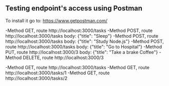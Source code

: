 ## Testing endpoint's access using Postman

To install it go to: https://www.getpostman.com/

-Method GET, route http://localhost:3000/tasks
-Method POST, route http://localhost:3000/tasks body: {"title": "Sleep"}
-Method POST, route http://localhost:3000/tasks body: {"title": "Study Node.js"}
-Method POST, route http://localhost:3000/tasks body: {"title": "Go to Hospital"}
-Method PUT, route http://localhost:3000/3 body: {"title": "Take a brake Coffee"}
-Method DELETE, route http://localhost:3000/3

-Method GET, route http://localhost:3000/tasks
-Method GET, route http://localhost:3000/tasks/1
-Method GET, route http://localhost:3000/tasks/2
